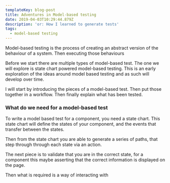 ```yaml
---
templateKey: blog-post
title: Adventures in Model-based testing
date: 2019-04-03T10:29:44.879Z
description: 'or: How I learned to generate tests'
tags:
  - model-based testing
---
```

Model-based testing is the process of creating an abstract version of the behaviour of a system. Then executing those behaviours 

Before we start there are multiple types of model-based test. The one we will explore is state chart powered model-based testing. This is an early exploration of the ideas around model based testing and as such will develop over time.

I will start by introducing the pieces of a model-based test. Then put those together in a workflow. Then finally explain what has been tested.

### What do we need for a model-based test

To write a model based test for a component, you need a state chart. This state chart will define the states of your component, and the events that transfer between the states.  

Then from the state chart you are able to generate a series of paths, that step through through each state via an action.

The next piece is to validate that you are in the correct state, for a component this maybe asserting that the correct information is displayed on the page.

Then what is required is a way of interacting with   

 
